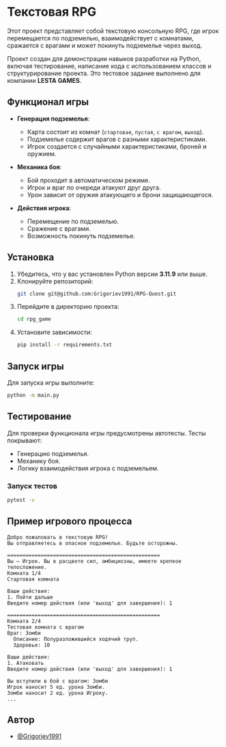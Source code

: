 
# Текстовая RPG

Этот проект представляет собой текстовую консольную RPG, где игрок перемещается по подземелью, взаимодействует с комнатами, сражается с врагами и может покинуть подземелье через выход.

Проект создан для демонстрации навыков разработки на Python, включая тестирование, написание кода с использованием классов и структурирование проекта. Это тестовое задание выполнено для компании **LESTA GAMES**.

## Функционал игры

- **Генерация подземелья**:
  - Карта состоит из комнат (`стартовая`, `пустая`, `с врагом`, `выход`).
  - Подземелье содержит врагов с разными характеристиками.
  - Игрок создается с случайными характеристиками, броней и оружием.

- **Механика боя**:
  - Бой проходит в автоматическом режиме.
  - Игрок и враг по очереди атакуют друг друга.
  - Урон зависит от оружия атакующего и брони защищающегося.

- **Действия игрока**:
  - Перемещение по подземелью.
  - Сражение с врагами.
  - Возможность покинуть подземелье.

## Установка

1. Убедитесь, что у вас установлен Python версии **3.11.9** или выше.
2. Клонируйте репозиторий:
   ```bash
   git clone git@github.com:Grigoriev1991/RPG-Quest.git
   ```
3. Перейдите в директорию проекта:
   ```bash
   cd rpg_game
   ```
4. Установите зависимости:
   ```bash
   pip install -r requirements.txt
   ```

## Запуск игры

Для запуска игры выполните:
```bash
python -m main.py
```

## Тестирование

Для проверки функционала игры предусмотрены автотесты. Тесты покрывают:
- Генерацию подземелья.
- Механику боя.
- Логику взаимодействия игрока с подземельем.

### Запуск тестов
```bash
pytest -v
```

## Пример игрового процесса

```plaintext
Добро пожаловать в текстовую RPG!
Вы отправляетесь в опасное подземелье. Будьте осторожны.

==================================================
Вы — Игрок. Вы в расцвете сил, амбициозны, имеете крепкое телосложение.
Комната 1/4
Стартовая комната

Ваши действия:
1. Пойти дальше
Введите номер действия (или 'выход' для завершения): 1

==================================================
Комната 2/4
Тестовая комната с врагом
Враг: Зомби
  Описание: Полуразложившийся ходячий труп.
  Здоровье: 10

Ваши действия:
1. Атаковать
Введите номер действия (или 'выход' для завершения): 1

Вы вступили в бой с врагом: Зомби
Игрок наносит 5 ед. урона Зомби.
Зомби наносит 2 ед. урона Игроку.
...
```

## Автор

- [@Grigoriev1991](https://t.me/Grigoriev1991)

